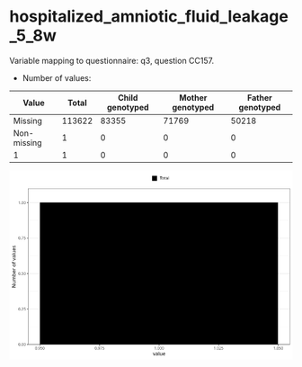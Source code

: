 # hospitalized_amniotic_fluid_leakage_5_8w
Variable mapping to questionnaire: q3, question CC157.
- Number of values:

| Value | Total | Child genotyped | Mother genotyped | Father genotyped |
| ----- | ----- | --------------- | ---------------- | ---------------- |
| Missing | 113622 | 83355 | 71769 | 50218 |
| Non-missing | 1 | 0 | 0 | 0 |
| 1 | 1 | 0 | 0 | 0 |



![](hospitalized_amniotic_fluid_leakage_5_8w_n.png)



